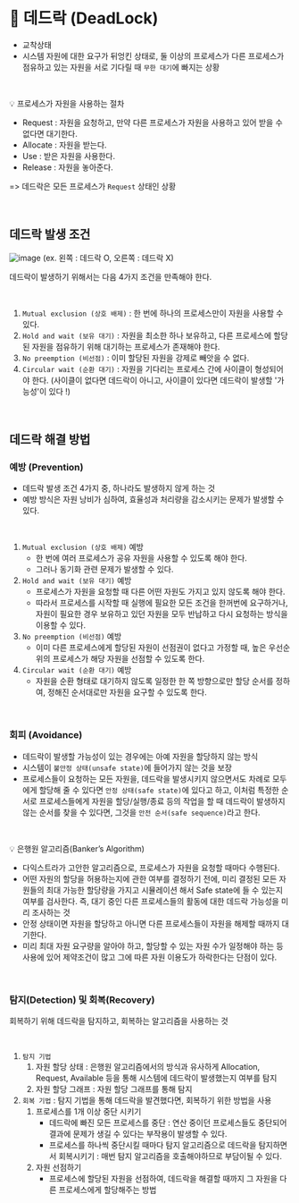 # 📍 데드락 (DeadLock)

- 교착상태
- 시스템 자원에 대한 요구가 뒤엉킨 상태로, 둘 이상의 프로세스가 다른 프로세스가 점유하고 있는 자원을 서로 기다릴 때 `무한 대기`에 빠지는 상황

<br>

💡 프로세스가 자원을 사용하는 절차
- Request : 자원을 요청하고, 만약 다른 프로세스가 자원을 사용하고 있어 받을 수 없다면 대기한다.
- Allocate : 자원을 받는다.
- Use : 받은 자원을 사용한다.
- Release : 자원을 놓아준다.

=> 데드락은 모든 프로세스가 `Request` 상태인 상황

<br>

## 데드락 발생 조건

![image](https://user-images.githubusercontent.com/78673570/194749210-5f212147-95ce-49f1-a044-ccd75d6a254d.png)
(ex. 왼쪽 : 데드락 O, 오른쪽 : 데드락 X)

데드락이 발생하기 위해서는 다음 4가지 조건을 만족해야 한다.

<br>

1. `Mutual exclusion (상호 배제)` : 한 번에 하나의 프로세스만이 자원을 사용할 수 있다.
2. `Hold and wait (보유 대기)` : 자원을 최소한 하나 보유하고, 다른 프로세스에 할당된 자원을 점유하기 위해 대기하는 프로세스가 존재해야 한다.
3. `No preemption (비선점)` : 이미 할당된 자원을 강제로 빼앗을 수 없다.
4. `Circular wait (순환 대기)` : 자원을 기다리는 프로세스 간에 사이클이 형성되어야 한다. (사이클이 없다면 데드락이 아니고, 사이클이 있다면 데드락이 발생할 '가능성'이 있다 !)

<br>

## 데드락 해결 방법

### 예방 (Prevention)

- 데드락 발생 조건 4가지 중, 하나라도 발생하지 않게 하는 것
- 예방 방식은 자원 낭비가 심하여, 효율성과 처리량을 감소시키는 문제가 발생할 수 있다.

<br>

1. `Mutual exclusion (상호 배제)` 예방
    - 한 번에 여러 프로세스가 공유 자원을 사용할 수 있도록 해야 한다.
    - 그러나 동기화 관련 문제가 발생할 수 있다.
2. `Hold and wait (보유 대기)` 예방
    - 프로세스가 자원을 요청할 때 다른 어떤 자원도 가지고 있지 않도록 해야 한다.
    - 따라서 프로세스를 시작할 때 실행에 필요한 모든 조건을 한꺼번에 요구하거나, 자원이 필요한 경우 보유하고 있던 자원을 모두 반납하고 다시 요청하는 방식을 이용할 수 있다.
3. `No preemption (비선점)` 예방
    - 이미 다른 프로세스에게 할당된 자원이 선점권이 없다고 가정할 때, 높은 우선순위의 프로세스가 해당 자원을 선점할 수 있도록 한다.
4. `Circular wait (순환 대기)` 예방
    - 자원을 순환 형태로 대기하지 않도록 일정한 한 쪽 방향으로만 할당 순서를 정하여, 정해진 순서대로만 자원을 요구할 수 있도록 한다.

<br>

### 회피 (Avoidance)

- 데드락이 발생할 가능성이 있는 경우에는 아예 자원을 할당하지 않는 방식
- 시스템이 `불안정 상태(unsafe state)`에 들어가지 않는 것을 보장
- 프로세스들이 요청하는 모든 자원을, 데드락을 발생시키지 않으면서도 차례로 모두에게 할당해 줄 수 있다면 `안정 상태(safe state)`에 있다고 하고, 이처럼 특정한 순서로 프로세스들에게 자원을 할당/실행/종료 등의 작업을 할 때 데드락이 발생하지 않는 순서를 찾을 수 있다면, 그것을 `안전 순서(safe sequence)`라고 한다.

<br>

💡 은행원 알고리즘(Banker’s Algorithm)

- 다익스트라가 고안한 알고리즘으로, 프로세스가 자원을 요청할 때마다 수행된다.
- 어떤 자원의 할당을 허용하는지에 관한 여부를 결정하기 전에, 미리 결정된 모든 자원들의 최대 가능한 할당량을 가지고 시뮬레이션 해서 Safe state에 들 수 있는지 여부를 검사한다. 즉, 대기 중인 다른 프로세스들의 활동에 대한 데드락 가능성을 미리 조사하는 것
- 안정 상태이면 자원을 할당하고 아니면 다른 프로세스들이 자원을 해제할 때까지 대기한다.
- 미리 최대 자원 요구량을 알아야 하고, 할당할 수 있는 자원 수가 일정해야 하는 등 사용에 있어 제약조건이 많고 그에 따른 자원 이용도가 하락한다는 단점이 있다.

<br>

### 탐지(Detection) 및 회복(Recovery)
회복하기 위해 데드락을 탐지하고, 회복하는 알고리즘을 사용하는 것

<br>

1. `탐지 기법`
    1. 자원 할당 상태 : 은행원 알고리즘에서의 방식과 유사하게 Allocation, Request, Available 등을 통해 시스템에 데드락이 발생했는지 여부를 탐지
    2. 자원 할당 그래프 : 자원 할당 그래프를 통해 탐지
2. `회복 기법` : 탐지 기법을 통해 데드락을 발견했다면, 회복하기 위한 방법을 사용
    1. 프로세스를 1개 이상 중단 시키기
        - 데드락에 빠진 모든 프로세스를 중단 : 연산 중이던 프로세스들도 중단되어 결과에 문제가 생길 수 있다는 부작용이 발생할 수 있다.
        - 프로세스를 하나씩 중단시킬 때마다 탐지 알고리즘으로 데드락을 탐지하면서 회복시키기 : 매번 탐지 알고리즘을 호출해야하므로 부담이될 수 있다.
    2. 자원 선점하기
        - 프로세스에 할당된 자원을 선점하여, 데드락을 해결할 때까지 그 자원을 다른 프로세스에게 할당해주는 방법
